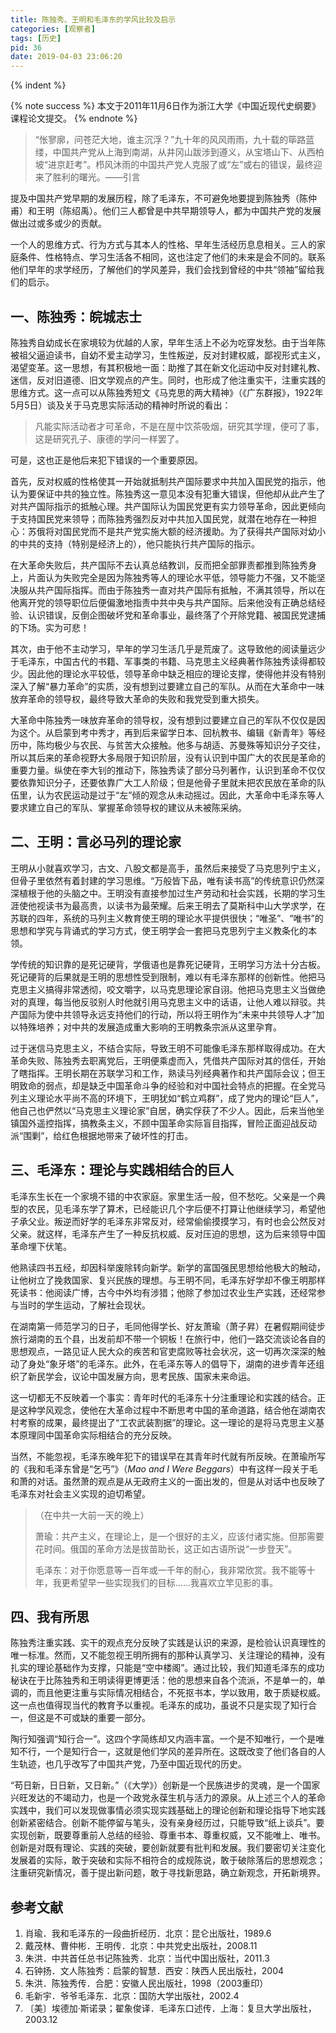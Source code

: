 ```yaml
---
title: 陈独秀、王明和毛泽东的学风比较及启示
categories: [观察者]
tags: [历史]
pid: 36
date: 2019-04-03 23:06:20
---
```


<!-- 首行空两格 -->{% indent %} 

{% note success %}
本文于2011年11月6日作为浙江大学《中国近现代史纲要》课程论文提交。
{% endnote %}

> “怅寥廓，问苍茫大地，谁主沉浮？”九十年的风风雨雨，九十载的筚路蓝缕，中国共产党从上海到南湖，从井冈山跋涉到遵义，从宝塔山下、从西柏坡“进京赶考”。栉风沐雨的中国共产党人克服了或“左”或右的错误，最终迎来了胜利的曙光。——引言

提及中国共产党早期的发展历程，除了毛泽东，不可避免地要提到陈独秀（陈仲甫）和王明（陈绍禹）。他们三人都曾是中共早期领导人，都为中国共产党的发展做出过或多或少的贡献。
<!--more-->

一个人的思维方式、行为方式与其本人的性格、早年生活经历息息相关。三人的家庭条件、性格特点、学习生活各不相同，这也注定了他们的未来是会不同的。联系他们早年的求学经历，了解他们的学风差异，我们会找到曾经的中共“领袖”留给我们的启示。

## 一、陈独秀：皖城志士

陈独秀自幼成长在家境较为优越的人家，早年生活上不必为吃穿发愁。由于当年陈被祖父逼迫读书，自幼不爱主动学习，生性叛逆，反对封建权威，鄙视形式主义，渴望变革。这一思想，有其积极地一面：助推了其在新文化运动中反对封建礼教、迷信，反对旧道德、旧文学观点的产生。同时，也形成了他注重实干，注重实践的思维方式。这一点可以从陈独秀短文《马克思的两大精神》（《广东群报》，1922年5月5日）谈及关于马克思实际活动的精神时所说的看出：

> 凡能实际活动者才可革命，不是在屋中饮茶吸烟，研究其学理，便可了事，这是研究孔子、康德的学问一样罢了。

可是，这也正是他后来犯下错误的一个重要原因。

首先，反对权威的性格使其一开始就抵制共产国际要求中共加入国民党的指示，他认为要保证中共的独立性。陈独秀这一意见本没有犯重大错误，但他却从此产生了对共产国际指示的抵触心理。共产国际认为国民党更有实力领导革命，因此更倾向于支持国民党来领导；而陈独秀强烈反对中共加入国民党，就潜在地存在一种担心：苏俄将对国民党而不是共产党实施大额的经济援助。为了获得共产国际对幼小的中共的支持（特别是经济上的），他只能执行共产国际的指示。

在大革命失败后，共产国际不去认真总结教训，反而把全部罪责都推到陈独秀身上，片面认为失败完全是因为陈独秀等人的理论水平低，领导能力不强，又不能坚决服从共产国际指挥。而由于陈独秀一直对共产国际有抵触，不满其领导，所以在他离开党的领导职位后便偏激地指责中共中央与共产国际。后来他没有正确总结经验、认识错误，反倒企图破坏党和革命事业，最终落了个开除党籍、被国民党逮捕的下场。实为可悲！

其次，由于他不主动学习，早年的学习生活几乎是荒废了。这导致他的阅读量远少于毛泽东，中国古代的书籍、军事类的书籍、马克思主义经典著作陈独秀读得都较少。因此他的理论水平较低，领导革命中缺乏相应的理论支撑，使得他并没有特别深入了解“暴力革命”的实质，没有想到过要建立自己的军队。从而在大革命中一味放弃革命的领导权，最终导致大革命的失败和我党受到重大损失。

大革命中陈独秀一味放弃革命的领导权，没有想到过要建立自己的军队不仅仅是因为这个。从启蒙到考中秀才，再到后来留学日本、回杭教书、编辑《新青年》等经历中，陈均极少与农民、与贫苦大众接触。他多与胡适、苏曼殊等知识分子交往，所以其后来的革命视野大多局限于知识阶层，没有认识到中国广大的农民是革命的重要力量。纵使在李大钊的推动下，陈独秀读了部分马列著作，认识到革命不仅仅要依靠知识分子，还要依靠广大工人阶级；但是他骨子里就未把农民放在革命的队伍里，认为农民运动是过于“左”倾的观念从未动摇过。因此，大革命中毛泽东等人要求建立自己的军队、掌握革命领导权的建议从未被陈采纳。

## 二、王明：言必马列的理论家

王明从小就喜欢学习，古文、八股文都是高手，虽然后来接受了马克思列宁主义，但骨子里依然有着封建的学习思维。“万般皆下品，唯有读书高”的传统意识仍然深深植根于他的头脑之中。王明没有直接参加过生产劳动和社会实践，长期的学习生涯使他视读书为最高贵，以读书为最荣耀。后来王明去了莫斯科中山大学求学，在苏联的四年，系统的马列主义教育使王明的理论水平提供很快；“唯圣”、“唯书”的思想和学究与背诵式的学习方式，使王明学会一套把马克思列宁主义教条化的本领。

学传统的知识靠的是死记硬背，学俄语也是靠死记硬背，王明学习方法十分古板。死记硬背的后果就是王明的思想性受到限制，难以有毛泽东那样的创新性。他把马克思主义搞得非常透彻，咬文嚼字，以马克思理论家自诩。他把马克思主义当做绝对的真理，每当他反驳别人时他就引用马克思主义中的话语，让他人难以辩驳。共产国际为使中共领导永远支持他们的行动，所以将王明作为“未来中共领导人才”加以特殊培养；对中共的发展造成重大影响的王明教条宗派从这里孕育。

过于迷信马克思主义，不结合实际，导致王明不可能像毛泽东那样取得成功。在大革命失败、陈独秀去职离党后，王明便乘虚而入，凭借共产国际对其的信任，开始了瞎指挥。王明长期在苏联学习和工作，熟读马列经典著作和共产国际会议；但王明致命的弱点，却是缺乏中国革命斗争的经验和对中国社会特点的把握。在全党马列主义理论水平尚不高的环境下，王明犹如“鹤立鸡群”，成了党内的理论“巨人”，他自己也俨然以“马克思主义理论家”自居，确实俘获了不少人。因此，后来当他坐镇国外遥控指挥，搞教条主义，不顾中国革命实际盲目指挥，冒险正面迎战反动派“围剿”，给红色根据地带来了破坏性的打击。

## 三、毛泽东：理论与实践相结合的巨人

毛泽东生长在一个家境不错的中农家庭。家里生活一般，但不愁吃。父亲是一个典型的农民，见毛泽东学了算术，已经能识几个字后便不打算让他继续学习，希望他子承父业。叛逆而好学的毛泽东非常反对，经常偷偷摸摸学习，有时也会公然反对父亲。就这样，毛泽东产生了一种反抗权威、反对压迫的思想，这为后来领导中国革命埋下伏笔。

他熟读四书五经，却因科举废除转向新学。新学的富国强民思想给他极大的触动，让他树立了挽救国家、复兴民族的理想。与王明不同，毛泽东好学却不像王明那样死读书：他阅读广博，古今中外均有涉猎；他除了参加过农业生产实践，还经常参与当时的学生运动，了解社会现状。

在湖南第一师范学习的日子，毛同他得学长、好友萧瑜（萧子昇）在暑假期间徒步旅行湖南的五个县，出发前却不带一个铜板！在旅行中，他们一路交流谈论各自的思想观点，一路见证人民大众的疾苦和官吏腐败等社会状况，这一切再次深深的触动了身处“象牙塔”的毛泽东。此外，在毛泽东等人的倡导下，湖南的进步青年还组织了新民学会，议论中国发展方向，思考民族、国家未来命运。

这一切都无不反映着一个事实：青年时代的毛泽东十分注重理论和实践的结合。正是这种学风观念，使他在大革命过程中不断思考中国的革命道路，结合他在湖南农村考察的成果，最终提出了“工农武装割据”的理论。这一理论的是将马克思主义基本原理同中国革命实际相结合的充分反映。

当然，不能忽视，毛泽东晚年犯下的错误早在其青年时代就有所反映。在萧瑜所写的《我和毛泽东曾是“乞丐”》（*Mao and I Were Beggars*）中有这样一段关于毛和萧的对话。虽然萧的观点是从无政府主义的一面出发的，但是从对话中也反映了毛泽东对社会主义实现的迫切希望。

>（在中共一大前一天的晚上）
>
>萧瑜：共产主义，在理论上，是一个很好的主义，应该付诸实施。但那需要花时间。俄国的革命方法是拔苗助长，这正如古语所说“一步登天”。
>
>毛泽东：对于你愿意等一百年或一千年的耐心，我非常欣赏。我不能等十年，我更希望早一些实现我们的目标……我喜欢立竿见影的事。

## 四、我有所思

陈独秀注重实践、实干的观点充分反映了实践是认识的来源，是检验认识真理性的唯一标准。然而，又不能忽视王明所拥有的那种认真学习、关注理论的精神，没有扎实的理论基础作为支撑，只能是“空中楼阁”。通过比较，我们知道毛泽东的成功秘诀在于比陈独秀和王明读得更博更活：他的思想来自各个流派，不是单一的，单调的，而且他更注重与实际情况相结合，不死抠书本，学以致用，敢于质疑权威。这一点也值得现当代的教育予以重视。毛泽东的成功，虽说不只是实现了知行合一，但这是不可或缺的重要一部分。

陶行知强调“知行合一”。这四个字简练却又内涵丰富。一个是不知唯行，一个是唯知不行，一个是知行合一，这就是他们学风的差异所在。这既改变了他们各自的人生轨迹，也几乎改写了中国共产党，乃至中国近现代的历史。
 
“苟日新，日日新，又日新。”（《大学》）创新是一个民族进步的灵魂，是一个国家兴旺发达的不竭动力，也是一个政党永葆生机与活力的源泉。从上述三个人的革命实践中，我们可以发现做事情必须实现实践基础上的理论创新和理论指导下地实践创新紧密结合。创新不能停留与笔头，没有亲身经历过，只能导致“纸上谈兵”。要实现创新，既要尊重前人总结的经验、尊重书本、尊重权威，又不能唯上、唯书。创新是对既有理论、实践的突破，要创新就要有批判和发展。我们要密切关注变化发展着的实际，敢于突破和实际不相符合的成规陈说，敢于破除落后的思想观念；注重研究新情况，善于提出新问题，敢于寻找新思路，确立新观念，开拓新境界。

## 参考文献

1. 肖瑜．我和毛泽东的一段曲折经历．北京：昆仑出版社，1989.6
2. 戴茂林、曹仲彬．王明传．北京：中共党史出版社，2008.11
3. 朱洪．中共首任总书记陈独秀．北京：当代中国出版社，2011.3
4. 石钟扬．文人陈独秀：启蒙的智慧．西安：陕西人民出版社，2004
5. 朱洪．陈独秀传．合肥：安徽人民出版社，1998（2003重印）
6. 毛新宇．爷爷毛泽东．北京：国防大学出版社，2002.4
7. 〔美〕埃德加·斯诺录；翟象俊译．毛泽东口述传．上海：复旦大学出版社，2003.12
